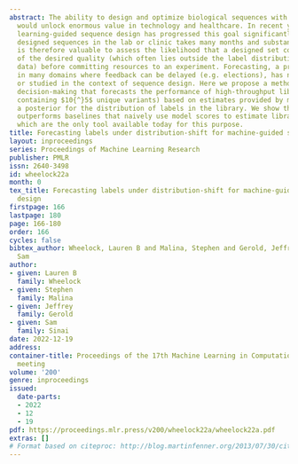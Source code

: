 ```yaml
---
abstract: The ability to design and optimize biological sequences with specific functionalities
  would unlock enormous value in technology and healthcare. In recent years, machine
  learning-guided sequence design has progressed this goal significantly, though validating
  designed sequences in the lab or clinic takes many months and substantial labor.  It
  is therefore valuable to assess the likelihood that a designed set contains sequences
  of the desired quality (which often lies outside the label distribution in our training
  data) before committing resources to an experiment. Forecasting, a prominent concept
  in many domains where feedback can be delayed (e.g. elections), has not been used
  or studied in the context of sequence design. Here we propose a method to guide
  decision-making that forecasts the performance of high-throughput libraries (e.g.
  containing $10{^}5$ unique variants) based on estimates provided by models, providing
  a posterior for the distribution of labels in the library. We show that our method
  outperforms baselines that naively use model scores to estimate library performance,
  which are the only tool available today for this purpose.
title: Forecasting labels under distribution-shift for machine-guided sequence design
layout: inproceedings
series: Proceedings of Machine Learning Research
publisher: PMLR
issn: 2640-3498
id: wheelock22a
month: 0
tex_title: Forecasting labels under distribution-shift for machine-guided sequence
  design
firstpage: 166
lastpage: 180
page: 166-180
order: 166
cycles: false
bibtex_author: Wheelock, Lauren B and Malina, Stephen and Gerold, Jeffrey and Sinai,
  Sam
author:
- given: Lauren B
  family: Wheelock
- given: Stephen
  family: Malina
- given: Jeffrey
  family: Gerold
- given: Sam
  family: Sinai
date: 2022-12-19
address:
container-title: Proceedings of the 17th Machine Learning in Computational Biology
  meeting
volume: '200'
genre: inproceedings
issued:
  date-parts:
  - 2022
  - 12
  - 19
pdf: https://proceedings.mlr.press/v200/wheelock22a/wheelock22a.pdf
extras: []
# Format based on citeproc: http://blog.martinfenner.org/2013/07/30/citeproc-yaml-for-bibliographies/
---
```

